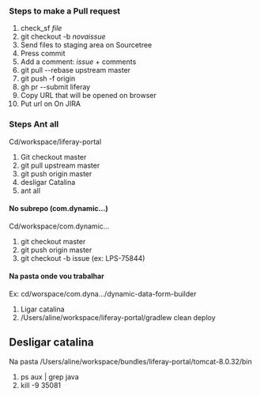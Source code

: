 ### Steps to make a Pull request

1. check_sf *file*
2. git checkout -b *novaissue*
3. Send files to staging area on Sourcetree
4. Press commit
5. Add a comment: *issue* + comments
6. git pull --rebase upstream master
7. git push -f origin <branch name>
8. gh pr --submit liferay
9. Copy URL that will be opened on browser
10. Put url on On JIRA

### Steps Ant all
Cd/workspace/liferay-portal
1. Git checkout master 
2. git pull upstream master
3. git push origin master  
4. desligar Catalina 
5. ant all


#### No subrepo (com.dynamic...)
Cd/workspace/com.dynamic...
1. git checkout master
2. git push origin master
3. git checkout -b issue (ex: LPS-75844) 

#### Na pasta onde vou trabalhar
Ex: cd/worspace/com.dyna.../dynamic-data-form-builder
1. Ligar catalina
2. /Users/aline/workspace/liferay-portal/gradlew clean deploy

## Desligar catalina
Na pasta /Users/aline/workspace/bundles/liferay-portal/tomcat-8.0.32/bin
1.  ps aux | grep java
2. kill -9 35081
